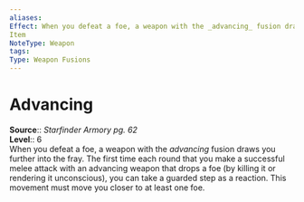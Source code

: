 ```yaml
---
aliases: 
Effect: When you defeat a foe, a weapon with the _advancing_ fusion draws you further into the fray. The first time each round that you make a successful melee attack with an advancing weapon that drops a foe (by killing it or rendering it unconscious), you can take a guarded step as a reaction. This movement must move you closer to at least one foe.
Item
NoteType: Weapon
tags: 
Type: Weapon Fusions
---
```


# Advancing

**Source**:: _Starfinder Armory pg. 62_  
**Level**:: 6  
When you defeat a foe, a weapon with the _advancing_ fusion draws you further into the fray. The first time each round that you make a successful melee attack with an advancing weapon that drops a foe (by killing it or rendering it unconscious), you can take a guarded step as a reaction. This movement must move you closer to at least one foe.
